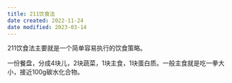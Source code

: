 ```yaml
---
title: 211饮食法
date created: 2022-11-24
date modified: 2023-03-14
---
```


211饮食法主要就是一个简单容易执行的饮食策略。

一份餐盘，分成4块儿，2块蔬菜，1块主食，1块蛋白质。一般主食就是吃一拳大小，接近100g碳水化合物。
